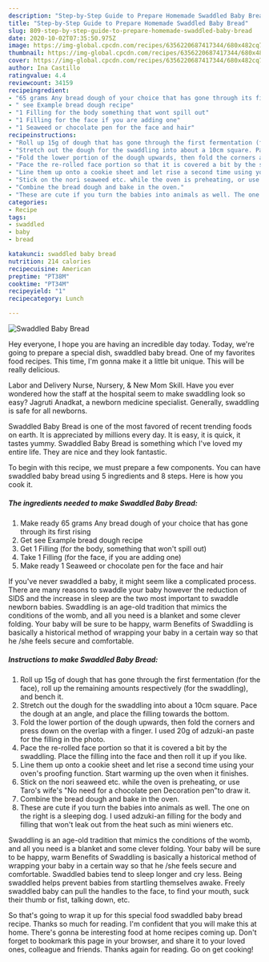 ```yaml
---
description: "Step-by-Step Guide to Prepare Homemade Swaddled Baby Bread"
title: "Step-by-Step Guide to Prepare Homemade Swaddled Baby Bread"
slug: 809-step-by-step-guide-to-prepare-homemade-swaddled-baby-bread
date: 2020-10-02T07:35:50.975Z
image: https://img-global.cpcdn.com/recipes/6356220687417344/680x482cq70/swaddled-baby-bread-recipe-main-photo.jpg
thumbnail: https://img-global.cpcdn.com/recipes/6356220687417344/680x482cq70/swaddled-baby-bread-recipe-main-photo.jpg
cover: https://img-global.cpcdn.com/recipes/6356220687417344/680x482cq70/swaddled-baby-bread-recipe-main-photo.jpg
author: Ina Castillo
ratingvalue: 4.4
reviewcount: 34159
recipeingredient:
- "65 grams Any bread dough of your choice that has gone through its first rising"
- " see Example bread dough recipe"
- "1 Filling for the body something that wont spill out"
- "1 Filling for the face if you are adding one"
- "1 Seaweed or chocolate pen for the face and hair"
recipeinstructions:
- "Roll up 15g of dough that has gone through the first fermentation (for the face), roll up the remaining amounts respectively (for the swaddling), and bench it."
- "Stretch out the dough for the swaddling into about a 10cm square. Pace the dough at an angle, and place the filling towards the bottom."
- "Fold the lower portion of the dough upwards, then fold the corners and press down on the overlap with a finger. I used 20g of adzuki-an paste for the filling in the photo."
- "Pace the re-rolled face portion so that it is covered a bit by the swaddling. Place the filling into the face  and then roll it up if you like."
- "Line them up onto a cookie sheet and let rise a second time using your oven&#39;s proofing function. Start warming up the oven when it finishes."
- "Stick on the nori seaweed etc. while the oven is preheating, or use Taro&#39;s wife&#39;s &#34;No need for a chocolate pen Decoration pen&#34;to draw it."
- "Combine the bread dough and bake in the oven."
- "These are cute if you turn the babies into animals as well. The one on the right is a sleeping dog. I used adzuki-an filling for the body and filling that won&#39;t leak out from the heat such as mini wieners etc."
categories:
- Recipe
tags:
- swaddled
- baby
- bread

katakunci: swaddled baby bread 
nutrition: 214 calories
recipecuisine: American
preptime: "PT38M"
cooktime: "PT34M"
recipeyield: "1"
recipecategory: Lunch

---
```



![Swaddled Baby Bread](https://img-global.cpcdn.com/recipes/6356220687417344/680x482cq70/swaddled-baby-bread-recipe-main-photo.jpg)

Hey everyone, I hope you are having an incredible day today. Today, we're going to prepare a special dish, swaddled baby bread. One of my favorites food recipes. This time, I'm gonna make it a little bit unique. This will be really delicious.

Labor and Delivery Nurse, Nursery, &amp; New Mom Skill. Have you ever wondered how the staff at the hospital seem to make swaddling look so easy? Jagruti Anadkat, a newborn medicine specialist. Generally, swaddling is safe for all newborns.

Swaddled Baby Bread is one of the most favored of recent trending foods on earth. It is appreciated by millions every day. It is easy, it is quick, it tastes yummy. Swaddled Baby Bread is something which I've loved my entire life. They are nice and they look fantastic.


To begin with this recipe, we must prepare a few components. You can have swaddled baby bread using 5 ingredients and 8 steps. Here is how you cook it.

<!--inarticleads1-->

##### The ingredients needed to make Swaddled Baby Bread:

1. Make ready 65 grams Any bread dough of your choice that has gone through its first rising
1. Get  see Example bread dough recipe
1. Get 1 Filling (for the body, something that won&#39;t spill out)
1. Take 1 Filling (for the face, if you are adding one)
1. Make ready 1 Seaweed or chocolate pen for the face and hair


If you&#39;ve never swaddled a baby, it might seem like a complicated process. There are many reasons to swaddle your baby however the reduction of SIDS and the increase in sleep are the two most important to swaddle newborn babies. Swaddling is an age-old tradition that mimics the conditions of the womb, and all you need is a blanket and some clever folding. Your baby will be sure to be happy, warm Benefits of Swaddling is basically a historical method of wrapping your baby in a certain way so that he /she feels secure and comfortable. 

<!--inarticleads2-->

##### Instructions to make Swaddled Baby Bread:

1. Roll up 15g of dough that has gone through the first fermentation (for the face), roll up the remaining amounts respectively (for the swaddling), and bench it.
1. Stretch out the dough for the swaddling into about a 10cm square. Pace the dough at an angle, and place the filling towards the bottom.
1. Fold the lower portion of the dough upwards, then fold the corners and press down on the overlap with a finger. I used 20g of adzuki-an paste for the filling in the photo.
1. Pace the re-rolled face portion so that it is covered a bit by the swaddling. Place the filling into the face  and then roll it up if you like.
1. Line them up onto a cookie sheet and let rise a second time using your oven&#39;s proofing function. Start warming up the oven when it finishes.
1. Stick on the nori seaweed etc. while the oven is preheating, or use Taro&#39;s wife&#39;s &#34;No need for a chocolate pen Decoration pen&#34;to draw it.
1. Combine the bread dough and bake in the oven.
1. These are cute if you turn the babies into animals as well. The one on the right is a sleeping dog. I used adzuki-an filling for the body and filling that won&#39;t leak out from the heat such as mini wieners etc.


Swaddling is an age-old tradition that mimics the conditions of the womb, and all you need is a blanket and some clever folding. Your baby will be sure to be happy, warm Benefits of Swaddling is basically a historical method of wrapping your baby in a certain way so that he /she feels secure and comfortable. Swaddled babies tend to sleep longer and cry less. Being swaddled helps prevent babies from startling themselves awake. Freely swaddled baby can pull the handles to the face, to find your mouth, suck their thumb or fist, talking down, etc. 

So that's going to wrap it up for this special food swaddled baby bread recipe. Thanks so much for reading. I'm confident that you will make this at home. There's gonna be interesting food at home recipes coming up. Don't forget to bookmark this page in your browser, and share it to your loved ones, colleague and friends. Thanks again for reading. Go on get cooking!
